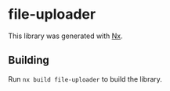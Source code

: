 # file-uploader

This library was generated with [Nx](https://nx.dev).

## Building

Run `nx build file-uploader` to build the library.
